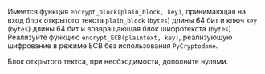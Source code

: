 Имеется функция `encrypt_block(plain_block, key)`, принимающая на вход блок открытого текста `plain_block` (`bytes`) длины 64 бит и ключ `key` (`bytes`) длины 64 бит и возвращающая блок шифротекста (`bytes`). Реализуйте функцию `encrypt_ECB(plaintext, key)`, реализующую шифрование в режиме ECB без использования `PyCryptodome`. 

Блок открытого тектса, при необходимости, дополните нулями.
